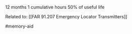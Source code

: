 12 months
1 cumulative hours
50% of useful life

Related to: [[FAR 91.207 Emergency Locator Transmitters]]


#memory-aid